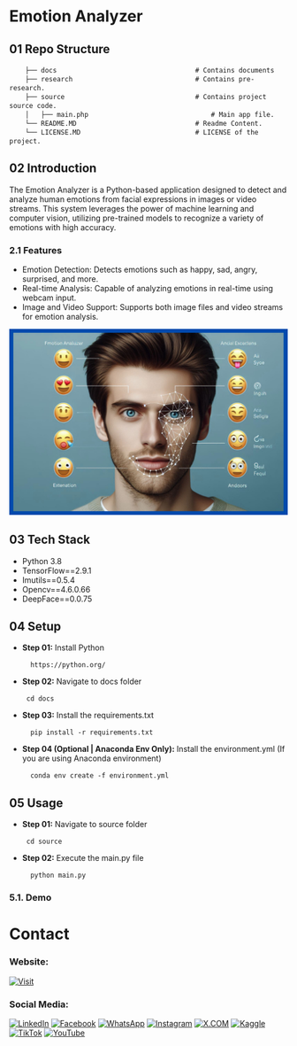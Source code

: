 # Emotion Analyzer

## 01 Repo Structure

```
    ├── docs                                   # Contains documents  
    ├── research                               # Contains pre-research. 
    ├── source                                 # Contains project source code.
    │   ├── main.php                               # Main app file.
    └── README.MD                              # Readme Content.
    └── LICENSE.MD                             # LICENSE of the project.
```


## 02 Introduction

The Emotion Analyzer is a Python-based application designed to detect and analyze human emotions from facial expressions in images or video streams. This system leverages the power of machine learning and computer vision, utilizing pre-trained models to recognize a variety of emotions with high accuracy.

### 2.1 Features

- Emotion Detection: Detects emotions such as happy, sad, angry, surprised, and more.
- Real-time Analysis: Capable of analyzing emotions in real-time using webcam input.
- Image and Video Support: Supports both image files and video streams for emotion analysis.

![Video](docs/media/images/0-banner-image.png)

## 03 Tech Stack

- Python 3.8
- TensorFlow==2.9.1
- Imutils==0.5.4
- Opencv==4.6.0.66
- DeepFace==0.0.75

## 04 Setup


- **Step 01:** Install Python

  ```
    https://python.org/
  ```

- **Step 02:** Navigate to docs folder


  ```
   cd docs
  ```

- **Step 03:** Install the requirements.txt

  ```
    pip install -r requirements.txt
  ```

- **Step 04 (Optional | Anaconda Env Only):** Install the environment.yml (If you are using Anaconda environment)

  ```
    conda env create -f environment.yml
  ```

## 05 Usage

- **Step 01:** Navigate to source folder

  ```
   cd source
  ```

- **Step 02:** Execute the main.py file

  ```
    python main.py
  ```

### 5.1. Demo


# Contact

### Website: 

[![Visit](https://img.shields.io/badge/Visit%3A%20www.gunarakulan.info-%23E01E5A?style=flat&logo=realm&logoColor=white)](https://www.gunarakulan.info)

### Social Media:

[![LinkedIn](https://img.shields.io/badge/-LinkedIn-0A66C2?style=for-the-badge&logo=linkedin&logoColor=white)](https://www.linkedin.com/in/gunarakulangunaretnam)
[![Facebook](https://img.shields.io/badge/-Facebook-196dcc?style=for-the-badge&logo=facebook&logoColor=white)](https://www.facebook.com/gunarakulangunaretnam)
[![WhatsApp](https://img.shields.io/badge/-WhatsApp-07a647?style=for-the-badge&logo=whatsapp&logoColor=white)](https://wa.me/94740001141?text=WhatsApp%3A%20%2B9740001141)
[![Instagram](https://img.shields.io/badge/-Instagram-bd3651?style=for-the-badge&logo=instagram&logoColor=white)](https://www.instagram.com/gunarakulangunaretnam)
[![X.COM](https://img.shields.io/badge/-X.COM-0066ff?style=for-the-badge&logo=x&logoColor=white)](https://x.com/gunarakulangr)
[![Kaggle](https://img.shields.io/badge/-Kaggle-3295bd?style=for-the-badge&logo=kaggle&logoColor=white)](https://www.kaggle.com/gunarakulangr)
[![TikTok](https://img.shields.io/badge/-TikTok-579ea3?style=for-the-badge&logo=tiktok&logoColor=white)](https://www.tiktok.com/@gunarakulangunaretnam)
[![YouTube](https://img.shields.io/badge/-YouTube-a82121?style=for-the-badge&logo=youtube&logoColor=white)](https://www.youtube.com/channel/UCjMOdgHFAjAdBKiqV8y2Tww)
